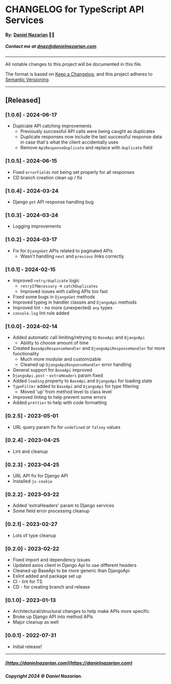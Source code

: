 # CHANGELOG for TypeScript API Services
#### By: [Daniel Nazarian](https://danielnazarian) 🐧👹
##### Contact me at <dnaz@danielnazarian.com>

-------------------------------------------------------

All notable changes to this project will be documented in this file.

The format is based on [Keep a Changelog](https://keepachangelog.com/en/1.0.0/),
and this project adheres to [Semantic Versioning](https://semver.org/spec/v2.0.0.html).


-------------------------------------------------------

## [Released]

### [1.0.6] - 2024-06-17
- Duplciate API catching improvements
  - Previously successful API calls were being caught as duplicates
  - Duplicate responses now include the last successful response data in case that's what the client accidentally uses
  - Remove `ApiResponseDuplicate` and replace with `duplicate` field

  
### [1.0.5] - 2024-06-15
- Fixed `errorFields` not being set properly for all responses
- CD branch creation clean up / fix


### [1.0.4] - 2024-03-24
- Django `get` API response handling bug


### [1.0.3] - 2024-03-24
- Logging improvements


### [1.0.2] - 2024-03-17
- Fix for `DjangoGet` APIs related to paginated APIs
  - Wasn't handling `next` and `previous` links correctly


### [1.0.1] - 2024-02-15
- Improved `retry/duplicate` logic
  - `retryIfNecessary` -> `catchDuplicates`
  - Improved issues with calling APIs too fast
- Fixed some bugs in `DjangoGet` methods
- Improved typing in handler classes and `DjangoApi` methods
- Improved lint - no more (unexpected) `any` types
- `console.log` lint rule added


### [1.0.0] - 2024-02-14
- Added automatic call limiting/retrying to `BaseApi` and `DjangoApi`
  - Ability to choose amount of time
- Created `BaseApiResponseHandler` and `DjangoApiResponseHandler` for more functionality
  - Much more modular and customizable
  - Cleaned up `DjangoApiResponseHandler` error handling
- General support for `BaseApi` improved
- `DjangoApi.post` - `extraHeaders` param fixed
- Added `loading` property to `BaseApi` and `DjangoApi` for loading state
- `TypeFilter` added to `BaseApi` and `DjangoApi` for type filtering
  - Moved 'up' from method level to class level
- Improved linting to help prevent some errors
- Added `prettier` to help with code formatting


### [0.2.5] - 2023-05-01
- URL query param fix for `undefined` or `falsey` values


### [0.2.4] - 2023-04-25
- Lint and cleanup


### [0.2.3] - 2023-04-25
- URL API fix for Django API
- Installed `js-cookie`


### [0.2.2] - 2023-03-22
- Added 'extraHeaders' param to Django services
- Some field error processing cleanup


### [0.2.1] - 2023-02-27
- Lots of type cleanup


### [0.2.0] - 2023-02-22
- Fixed import and dependency issues
- Updated axios client in Django Api to use different headers
- Cleaned up BaseApi to be more generic than DjangoApi
- Eslint added and package set up
- CI - lint for TS
- CD - for creating branch and release


### [0.1.0] - 2023-01-13
- Architectural/structural changes to help make APIs more specific
- Broke up Django API into method APIs
- Major cleanup as well


### [0.0.1] - 2022-07-31
- Initial release!

-------------------------------------------------------

##### [https://danielnazarian.com](https://danielnazarian.com)
##### Copyright 2024 © Daniel Nazarian.
